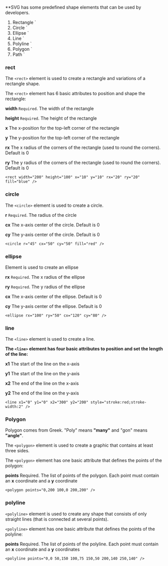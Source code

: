 
**SVG has some predefined shape elements that can be used by developers.

1. Rectangle `<rect>
2. Circle `<circle>
3. Ellipse `<ellipse>
4. Line `<line>
5. Polyline `<polyline>
6. Polygon `<polygon>
7. Path `<path>

### rect

The `<rect>` element is used to create a rectangle and variations of a rectangle shape.

The `<rect>` element has 6 basic attributes to position and shape the rectangle:

**width** `Required`. The width of the rectangle

**height**	`Required`. The height of the rectangle

**x**	The x-position for the top-left corner of the rectangle

**y**	The y-position for the top-left corner of the rectangle

**rx**	 The x radius of the corners of the rectangle (used to round the corners). Default is 0

**ry** The y radius of the corners of the rectangle (used to round the corners). Default is 0

`<rect width="200" height="100" x="10" y="10" rx="20" ry="20" fill="blue" />`

### circle

The `<circle>` element is used to create a circle.

**r** `Required`. The radius of the circle

**cx**  The x-axis center of the circle. Default is 0

**cy**  The y-axis center of the circle. Default is 0

`<circle r="45" cx="50" cy="50" fill="red" />`

### ellipse

Element is used to create an ellipse

**rx**	`Required`. The x radius of the ellipse

**ry** `Required`. The y radius of the ellipse

**cx** The x-axis center of the ellipse. Default is 0

**cy** The y-axis center of the ellipse. Default is 0

`<ellipse rx="100" ry="50" cx="120" cy="80" />`
### line

The `<line>` element is used to create a line.

**The `<line>` element has four basic attributes to position and set the length of the line:**

**x1**	The start of the line on the x-axis

**y1**	The start of the line on the y-axis

**x2**	The end of the line on the x-axis

**y2**	The end of the line on the y-axis

`<line x1="0" y1="0" x2="300" y2="200" style="stroke:red;stroke-width:2" />`

### Polygon

Polygon comes from Greek. "Poly" means **"many"** and "gon" means **"angle"**.

The `<polygon>` element is used to create a graphic that contains at least three sides.

The `<polygon>` element has one basic attribute that defines the points of the polygon:

**points**	Required. The list of points of the polygon. Each point must contain an **x** coordinate and a **y** coordinate

`<polygon points="0,200 100,0 200,200" />`

### polyline

`<polyline>` element is used to create any shape that consists of only straight lines (that is connected at several points).

`<polyline>`  element has one basic attribute that defines the points of the polyline:

**points**	Required. The list of points of the polyline. Each point must contain an **x** coordinate and a **y** coordinates

`​<polyline points="0,0 50,150 100,75 150,50 200,140 250,140" />`